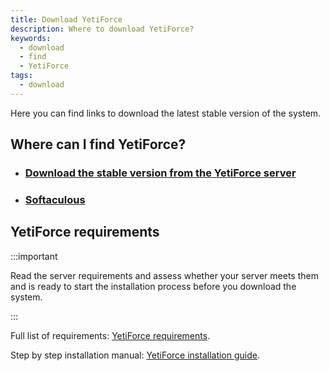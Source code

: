 ```yaml
---
title: Download YetiForce
description: Where to download YetiForce?
keywords:
  - download
  - find
  - YetiForce
tags:
  - download
---
```


Here you can find links to download the latest stable version of the system.

## Where can I find YetiForce?

- ### [Download the stable version from the YetiForce server](https://api.yetiforce.eu/download/crm/doc/7.0.4-complete)
- ### [Softaculous](https://www.softaculous.com/apps/erp/YetiForce)

## YetiForce requirements

:::important

Read the server requirements and assess whether your server meets them and is ready to start the installation process before you download the system.

:::

Full list of requirements: [YetiForce requirements](/introduction/requirements).

Step by step installation manual: [YetiForce installation guide](/introduction/installation-manual).
